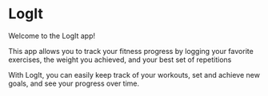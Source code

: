 # LogIt

Welcome to the LogIt app!

This app allows you to track your fitness progress by logging your favorite exercises, the weight you achieved, and your best set of repetitions

With LogIt, you can easily keep track of your workouts, set and achieve new goals, and see your progress over time.

